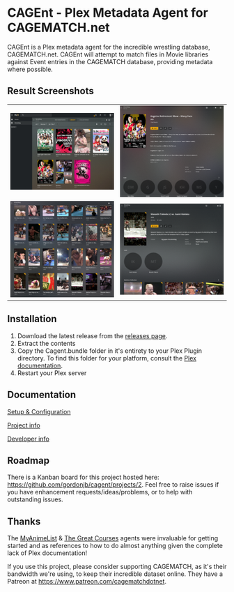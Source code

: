 # CAGEnt - Plex Metadata Agent for CAGEMATCH.net

CAGEnt is a Plex metadata agent for the incredible wrestling database, CAGEMATCH.net. CAGEnt will attempt to match files in Movie libraries against Event entries in the CAGEMATCH database, providing metadata where possible.

## Result Screenshots

|   |   |
|---|---|
| ![Screenshot of Plex's main library screen, displaying matched events](/.img/README/2021-07-10-17-10-14.png) | ![Screenshot of a matched event item in Plex, displaying metadata](/.img/README/2021-07-10-17-12-01.png) |
| ![Screenshot of a Plex collection of matches](/.img/README/2021-07-10-17-13-34.png) | ![Screenshot of a matched match item in Plex, displaying metadata](/.img/README/2021-07-10-17-13-51.png) |

## Installation

1. Download the latest release from the [releases page](https://github.com/gordonjb/cagent/releases).
1. Extract the contents
1. Copy the Cagent.bundle folder in it's entirety to your Plex Plugin directory. To find this folder for your platform, consult the [Plex documentation](https://support.plex.tv/articles/201106098-how-do-i-find-the-plug-ins-folder/).
1. Restart your Plex server

## Documentation

[Setup & Configuration](/docs/config.md)

[Project info](/docs/project_info.md)

[Developer info](/docs/developer_docs.md)

## Roadmap

There is a Kanban board for this project hosted here: <https://github.com/gordonjb/cagent/projects/2>. Feel free to raise issues if you have enhancement requests/ideas/problems, or to help with outstanding issues.

## Thanks

The [MyAnimeList](https://github.com/Fribb/MyAnimeList.bundle) & [The Great Courses](https://github.com/bubonic/TGC.bundle/tree/master/TGC.bundle) agents were invaluable for getting started and as references to how to do almost anything given the complete lack of Plex documentation!

If you use this project, please consider supporting CAGEMATCH, as it's their bandwidth we're using, to keep their incredible dataset online. They have a Patreon at <https://www.patreon.com/cagematchdotnet>.
